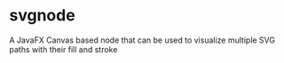 # svgnode
A JavaFX Canvas based node that can be used to visualize multiple SVG paths with their fill and stroke
